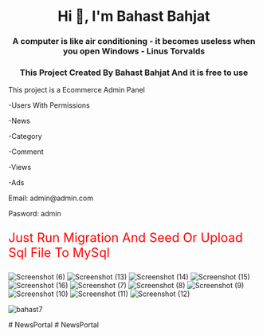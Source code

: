 <h1 align="center">Hi 👋, I'm Bahast Bahjat</h1>
<h3 align="center">A computer is like air conditioning - it becomes useless when you open Windows - Linus Torvalds</h3>

<h3 align="center">This Project Created By Bahast Bahjat And it is free to use</h3>

<p align="left"> This project is a Ecommerce Admin Panel </p>
<p align="left"> -Users With Permissions </p>
<p align="left"> -News </p>
<p align="left"> -Category </p>
<p align="left"> -Comment </p>
<p align="left"> -Views </p>
<p align="left"> -Ads </p>
<p align="left"> Email: admin@admin.com </p>
<p align="left"> Pasword: admin </p>

<p align="left" style="font-size:25px; color:red;"> Just Run Migration And Seed Or Upload Sql File To MySql </p>

![Screenshot (6)](https://user-images.githubusercontent.com/56611529/129339962-60fe2636-bdb0-4e9e-9cf4-1d0055bbeea1.png)
![Screenshot (13)](https://user-images.githubusercontent.com/56611529/129340024-66b5b040-f678-4c24-8516-f224ed562187.png)
![Screenshot (14)](https://user-images.githubusercontent.com/56611529/129340033-f973c461-f89f-4891-a579-e6fcb998b6a6.png)
![Screenshot (15)](https://user-images.githubusercontent.com/56611529/129340036-05581fa9-69f6-4426-870a-e33fcb86442d.png)
![Screenshot (16)](https://user-images.githubusercontent.com/56611529/129340037-3f37b7bf-4b80-4196-b2d0-1080b904efa3.png)
![Screenshot (7)](https://user-images.githubusercontent.com/56611529/129340038-7f6d2f11-5990-4f8c-9a52-6186f4c0fbb4.png)
![Screenshot (8)](https://user-images.githubusercontent.com/56611529/129340040-06ddd538-a302-4bf8-8d35-1e3e169c516d.png)
![Screenshot (9)](https://user-images.githubusercontent.com/56611529/129340042-d0e7939f-be68-4ee4-a090-9d0d119ad282.png)
![Screenshot (10)](https://user-images.githubusercontent.com/56611529/129340044-a77de357-d0ec-4702-8481-307fef6b8d49.png)
![Screenshot (11)](https://user-images.githubusercontent.com/56611529/129340045-f015f3a7-45f2-46c6-8dc5-c9d617eff641.png)
![Screenshot (12)](https://user-images.githubusercontent.com/56611529/129340047-8087d969-facb-4492-89a2-a293d0525595.png)

<p align="left"> <img src="https://komarev.com/ghpvc/?username=bahast7&label=Profile%20views&color=0e75b6&style=flat" alt="bahast7" /> </p>
# NewsPortal
# NewsPortal
